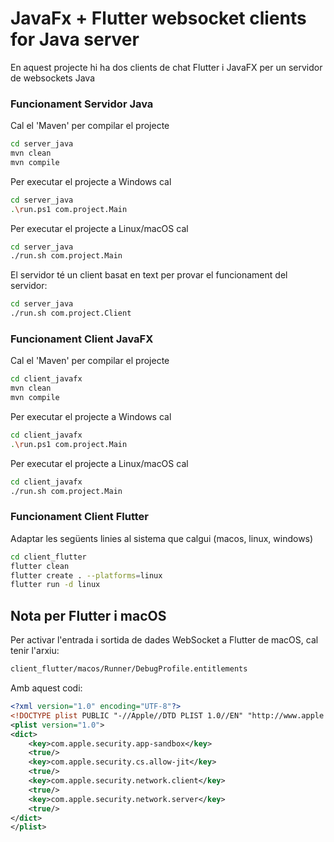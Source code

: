 # JavaFx + Flutter websocket clients for Java server
 
En aquest projecte hi ha dos clients de chat Flutter i JavaFX per un servidor de websockets Java

### Funcionament Servidor Java ###

Cal el 'Maven' per compilar el projecte
```bash
cd server_java
mvn clean
mvn compile
```

Per executar el projecte a Windows cal
```bash
cd server_java
.\run.ps1 com.project.Main
```

Per executar el projecte a Linux/macOS cal
```bash
cd server_java
./run.sh com.project.Main
```

El servidor té un client basat en text per provar el funcionament del servidor:
```bash
cd server_java
./run.sh com.project.Client
```

### Funcionament Client JavaFX ###

Cal el 'Maven' per compilar el projecte
```bash
cd client_javafx
mvn clean
mvn compile
```

Per executar el projecte a Windows cal
```bash
cd client_javafx
.\run.ps1 com.project.Main
```

Per executar el projecte a Linux/macOS cal
```bash
cd client_javafx
./run.sh com.project.Main
```

### Funcionament Client Flutter ###
Adaptar les següents linies al sistema que calgui (macos, linux, windows)
```bash
cd client_flutter
flutter clean
flutter create . --platforms=linux
flutter run -d linux
```

## Nota per Flutter i macOS

Per activar l'entrada i sortida de dades WebSocket a Flutter de macOS, cal tenir l'arxiu:

```bash
client_flutter/macos/Runner/DebugProfile.entitlements
```

Amb aquest codi:
```xml
<?xml version="1.0" encoding="UTF-8"?>
<!DOCTYPE plist PUBLIC "-//Apple//DTD PLIST 1.0//EN" "http://www.apple.com/DTDs/PropertyList-1.0.dtd">
<plist version="1.0">
<dict>
	<key>com.apple.security.app-sandbox</key>
	<true/>
	<key>com.apple.security.cs.allow-jit</key>
	<true/>
	<key>com.apple.security.network.client</key>
	<true/>
	<key>com.apple.security.network.server</key>
	<true/>
</dict>
</plist>

```